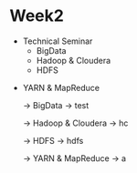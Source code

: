 # Week2

* Technical Seminar
  * BigData
  * Hadoop & Cloudera
  * HDFS
- YARN & MapReduce

    -> BigData
        -> test

    -> Hadoop & Cloudera
        -> hc

    -> HDFS
        -> hdfs

    -> YARN & MapReduce
        -> a